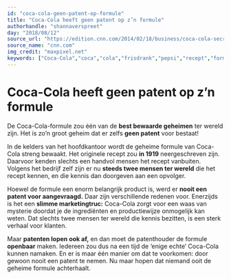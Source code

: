 ```yaml
---
id: "coca-cola-geen-patent-op-formule"
title: "Coca-Cola heeft geen patent op z’n formule"
authorhandle: "shannaverspreet"
day: "2018/08/12"
source_url: "https://edition.cnn.com/2014/02/18/business/coca-cola-secret-formula/index.html"
source_name: "cnn.com"
img_credit: "maxpixel.net"
keywords: ["Coca-Cola","coca","cola","frisdrank","pepsi","recept","formule","hoe","wordt","gemaakt","geheim","bewaard","wie","weet","kent"]
---
```

# Coca-Cola heeft geen patent op z’n formule
De Coca-Cola-formule zou één van de **best bewaarde geheimen** ter wereld zijn. Het is zo’n groot geheim dat er zelfs **geen patent** voor bestaat!

In de kelders van het hoofdkantoor wordt de geheime formule van Coca-Cola streng bewaakt. Het originele recept zou **in 1919** neergeschreven zijn. Daarvoor kenden slechts een handvol mensen het recept vanbuiten. Volgens het bedrijf zelf zijn er nu **steeds twee mensen ter wereld** die het recept kennen, en die kennis dan doorgeven aan een opvolger.

Hoewel de formule een enorm belangrijk product is, werd er **nooit een patent voor aangevraagd.** Daar zijn verschillende redenen voor. Enerzijds is het een **slimme marketingtruc:** Coca-Cola zorgt voor een waas van mysterie doordat je de ingrediënten en productiewijze onmogelijk kan weten. Dat slechts twee mensen ter wereld die kennis bezitten, is een sterk verhaal voor klanten.

Maar **patenten lopen ook af,** en dan moet de patenthouder de formule **openbaar** maken. Iedereen zou dus na een tijd de ‘enige echte’ Coca-Cola kunnen namaken. En er is maar één manier om dat te voorkomen: door gewoon nooit een patent te nemen. Nu maar hopen dat niemand ooit de geheime formule achterhaalt.